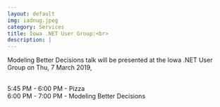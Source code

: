 ```yaml
---
layout: default
img: iadnug.jpeg
category: Services
title: Iowa .NET User Group:<br>
description: |
---
```

  Modeling Better Decisions talk will be presented at the Iowa .NET User Group on Thu, 7 March 2019,<br><br>

  5:45 PM - 6:00 PM - Pizza<br>
  6:00 PM - 7:00 PM - Modeling Better Decisions